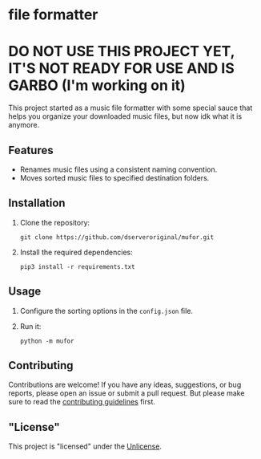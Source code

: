# file formatter

# DO NOT USE THIS PROJECT YET, IT'S NOT READY FOR USE AND IS GARBO (I'm working on it)

This project started as a music file formatter with some special sauce that helps you organize your downloaded music files, but now idk what it is anymore.

## Features

- Renames music files using a consistent naming convention.
- Moves sorted music files to specified destination folders.

## Installation

1. Clone the repository:

    ```shell
    git clone https://github.com/dserveroriginal/mufor.git
    ```

2. Install the required dependencies:

    ```shell
    pip3 install -r requirements.txt
    ```

## Usage

1. Configure the sorting options in the `config.json` file.
2. Run it:

    ```shell
    python -m mufor
    ```

## Contributing

Contributions are welcome! If you have any ideas, suggestions, or bug reports, please open an issue or submit a pull request.
But please make sure to read the [contributing guidelines](CONTRIBUTING.md) first.

## "License"

This project is "licensed" under the [Unlicense](UNLICENSE).

